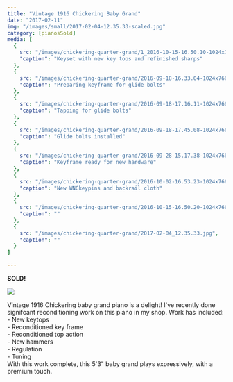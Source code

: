 ```yaml
---
title: "Vintage 1916 Chickering Baby Grand"
date: "2017-02-11"
img: "/images/small/2017-02-04-12.35.33-scaled.jpg"
category: [pianosSold]
media: [
  {
    src: "/images/chickering-quarter-grand/1_2016-10-15-16.50.10-1024x766~Keyset_with_new_key_tops_and_refinished_sharps..jpg",
    "caption": "Keyset with new key tops and refinished sharps"
  },
  {
    src: "/images/chickering-quarter-grand/2016-09-18-16.33.04-1024x766~Preparing_Keyframe_for_Glide_Bolts.jpg",
    "caption": "Preparing keyframe for glide bolts"
  },
  {
    src: "/images/chickering-quarter-grand/2016-09-18-17.16.11-1024x766~Tapping_for_Glide_Bolt.jpg",
    "caption": "Tapping for glide bolts"
  },
  {
    src: "/images/chickering-quarter-grand/2016-09-18-17.45.08-1024x766~Glide_bolt_installed.jpg",
    "caption": "Glide bolts installed"
  },
  {
    src: "/images/chickering-quarter-grand/2016-09-28-15.17.38-1024x766~Keyframe_ready_for_new_hardware.jpg",
    "caption": "Keyframe ready for new hardware"
  },
  {
    src: "/images/chickering-quarter-grand/2016-10-02-16.53.23-1024x766~New_WNG_keypins_and_backrail_cloth.jpg",
    "caption": "New WNGkeypins and backrail cloth"
  },
  {
    src: "/images/chickering-quarter-grand/2016-10-15-16.50.20-1024x766.jpg",
    "caption": ""
  },
  {
    src: "/images/chickering-quarter-grand/2017-02-04_12.35.33.jpg",
    "caption": ""
  }
]

---
```


**SOLD!**

![](/images/medium/2017-02-04-12.35.33-scaled.jpg)

Vintage 1916 Chickering baby grand piano is a delight! I've recently done signifcant reconditioning work on this piano in my shop. Work has included:  
\- New keytops  
\- Reconditioned key frame  
\- Reconditioned top action  
\- New hammers  
\- Regulation  
\- Tuning  
With this work complete, this 5'3" baby grand plays expressively, with a premium touch.

